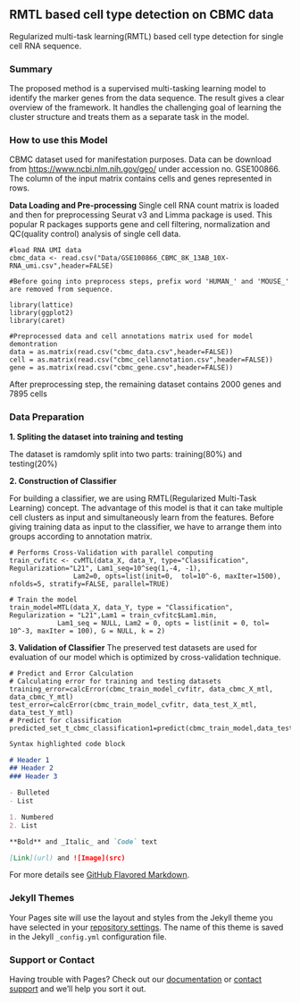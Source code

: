 ## RMTL based cell type detection on CBMC data

Regularized multi-task learning(RMTL) based cell type detection for single cell RNA sequence. 

### Summary

The proposed method is a supervised multi-tasking learning model to identify the marker genes from the data sequence. The result gives a clear overview of the framework. It handles the challenging goal of learning the cluster structure and treats them as a separate task in the model.

### How to use this Model
CBMC dataset used for manifestation purposes. Data can be download from https://www.ncbi.nlm.nih.gov/geo/ under accession no. GSE100866.
The column of the input matrix contains cells and genes represented in rows.

**Data Loading and Pre-processing**
Single cell RNA count matrix is loaded and then for preprocessing Seurat v3 and Limma package is used. This popular R packages supports gene and cell filtering, normalization and QC(quality control) analysis of single cell data.   
```
#load RNA UMI data
cbmc_data <- read.csv("Data/GSE100866_CBMC_8K_13AB_10X-RNA_umi.csv",header=FALSE)

#Before going into preprocess steps, prefix word 'HUMAN_' and 'MOUSE_' are removed from sequence. 

library(lattice)
library(ggplot2)
library(caret)

#Preprocessed data and cell annotations matrix used for model demontration  
data = as.matrix(read.csv("cbmc_data.csv",header=FALSE))
cell = as.matrix(read.csv("cbmc_cellannotation.csv",header=FALSE))
gene = as.matrix(read.csv("cbmc_gene.csv",header=FALSE))
```
After preprocessing step, the remaining dataset contains 2000 genes and 7895 cells
### Data Preparation
**1. Spliting the dataset into training and testing** 

The dataset is ramdomly split into two parts: training(80%) and testing(20%) 

**2. Construction of Classifier**

For building a classifier, we are using RMTL(Regularized Multi-Task Learning) concept. The advantage of this model is that it can take multiple cell clusters as input and simultaneously learn from the features. Before giving training data as input to the classifier, we have to arrange them into groups according to annotation matrix. 
```
# Performs Cross-Validation with parallel computing
train_cvfitc <- cvMTL(data_X, data_Y, type="Classification", Regularization="L21", Lam1_seq=10^seq(1,-4, -1),  
                Lam2=0, opts=list(init=0,  tol=10^-6, maxIter=1500), nfolds=5, stratify=FALSE, parallel=TRUE)

# Train the model
train_model=MTL(data_X, data_Y, type = "Classification", Regularization = "L21",Lam1 = train_cvfitc$Lam1.min, 
            Lam1_seq = NULL, Lam2 = 0, opts = list(init = 0, tol= 10^-3, maxIter = 100), G = NULL, k = 2)
```

**3. Validation of Classifier**
The preserved test datasets are used for evaluation of our model which is optimized by cross-validation technique. 
```
# Predict and Error Calculation
# Calculating error for training and testing datasets  
training_error=calcError(cbmc_train_model_cvfitr, data_cbmc_X_mtl, data_cbmc_Y_mtl)
test_error=calcError(cbmc_train_model_cvfitr, data_test_X_mtl, data_test_Y_mtl)
# Predict for classification
predicted_set_t_cbmc_classification1=predict(cbmc_train_model,data_test_X_mtl)

``````

```markdown
Syntax highlighted code block

# Header 1
## Header 2
### Header 3

- Bulleted
- List

1. Numbered
2. List

**Bold** and _Italic_ and `Code` text

[Link](url) and ![Image](src)
```

For more details see [GitHub Flavored Markdown](https://guides.github.com/features/mastering-markdown/).

### Jekyll Themes

Your Pages site will use the layout and styles from the Jekyll theme you have selected in your [repository settings](https://github.com/piuupadhyaypu/RMTL-method-used-for-cell-type-detection-in-sc-RNA-seq/settings/pages). The name of this theme is saved in the Jekyll `_config.yml` configuration file.

### Support or Contact

Having trouble with Pages? Check out our [documentation](https://docs.github.com/categories/github-pages-basics/) or [contact support](https://support.github.com/contact) and we’ll help you sort it out.
